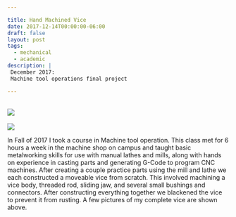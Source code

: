 ```yaml
---

title: Hand Machined Vice 
date: 2017-12-14T00:00:00-06:00
draft: false
layout: post
tags:
  - mechanical
  - academic
description: |
 December 2017:
 Machine tool operations final project

---
```


<br>
<img class="img-responsive center_img" style="max-width: 75%" src="/img/Vice1.jpg">
<br>

<br>
<img class="img-responsive center_img" style="max-width: 75%" src="/img/Vice2.jpg">
<br>

In Fall of 2017 I took a course in Machine tool operation. This class met for 6
hours a week in the machine shop on campus and taught basic metalworking skills 
for use with manual lathes and mills, along with hands on experience in casting
parts and generating G-Code to program CNC machines. After creating a couple
practice parts using the mill and lathe we each constructed a moveable vice from
scratch. This involved machining a vice body, threaded rod, sliding jaw, and
several small bushings and connectors. After constructing everything together we
blackened the vice to prevent it from rusting. A few pictures of my complete
vice are shown above.
